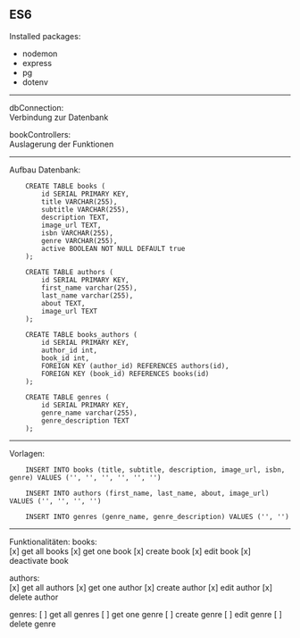 ES6
-------------------------------------------------------------------------------------------------------------------


Installed packages:
- nodemon
- express
- pg
- dotenv

-------------------------------------------------------------------------------------------------------------------

<p>dbConnection:<br/>
Verbindung zur Datenbank</p>

<p>bookControllers:<br/>
Auslagerung der Funktionen</p>

-------------------------------------------------------------------------------------------------------------------


Aufbau Datenbank:

        CREATE TABLE books (
            id SERIAL PRIMARY KEY,
            title VARCHAR(255),
            subtitle VARCHAR(255),
            description TEXT,
            image_url TEXT,
            isbn VARCHAR(255),
            genre VARCHAR(255),
            active BOOLEAN NOT NULL DEFAULT true
        );

        CREATE TABLE authors (
            id SERIAL PRIMARY KEY,
            first_name varchar(255),
            last_name varchar(255),
            about TEXT,
            image_url TEXT
        );

        CREATE TABLE books_authors (
            id SERIAL PRIMARY KEY,
            author_id int,
            book_id int,
            FOREIGN KEY (author_id) REFERENCES authors(id),
            FOREIGN KEY (book_id) REFERENCES books(id)
        );

        CREATE TABLE genres (
            id SERIAL PRIMARY KEY,
            genre_name varchar(255),
            genre_description TEXT
        );

-------------------------------------------------------------------------------------------------------------------


Vorlagen:

        INSERT INTO books (title, subtitle, description, image_url, isbn, genre) VALUES ('', '', '', '', '', '')

        INSERT INTO authors (first_name, last_name, about, image_url) VALUES ('', '', '', '')

        INSERT INTO genres (genre_name, genre_description) VALUES ('', '')
        
        
-------------------------------------------------------------------------------------------------------------------

Funktionalitäten:
books:<br>
[x] get all books
[x] get one book
[x] create book
[x] edit book
[x] deactivate book

authors:<br>
[x] get all authors
[x] get one author
[x] create author
[x] edit author
[x] delete author

genres:
[ ] get all genres
[ ] get one genre
[ ] create genre
[ ] edit genre
[ ] delete genre